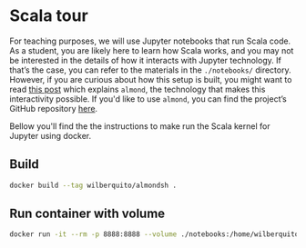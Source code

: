 # Scala tour

For teaching purposes, we will use Jupyter notebooks that run Scala code. As a
student, you are likely here to learn how Scala works, and you may not be
interested in the details of how it interacts with Jupyter technology. If
that’s the case, you can refer to the materials in the `./notebooks/`
directory. However, if you are curious about how this setup is built, you might
want to read [this
post](https://blog.brunk.io/posts/interactive-computing-with-jupyter-and-almond/)
which explains `almond`, the technology that makes this interactivity possible.
If you'd like to use `almond`, you can find the project’s GitHub repository
[here](git@github.com:almond-sh/almond.git).

Bellow you'll find the the instructions to make run the
Scala kernel for Jupyter using docker.

## Build

```sh
docker build --tag wilberquito/almondsh .
```

## Run container with volume

```sh
docker run -it --rm -p 8888:8888 --volume ./notebooks:/home/wilberquito/notebooks wilberquito/almondsh:latest
```

